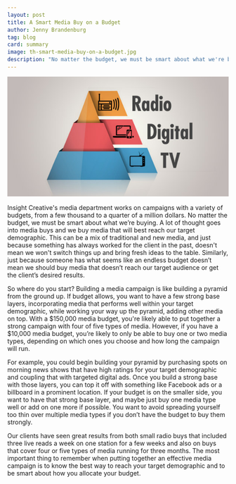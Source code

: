```yaml
---
layout: post
title: A Smart Media Buy on a Budget
author: Jenny Brandenburg
tag: blog
card: summary
image: th-smart-media-buy-on-a-budget.jpg
description: "No matter the budget, we must be smart about what we're buying. A lot of thought goes into media buys and we buy media that will best reach our target demographic."
---
```

![How Do You Rate](/img/th-smart-media-buy-on-a-budget.jpg)

Insight Creative's media department works on campaigns with a variety of budgets, from a few thousand to a quarter of a million dollars.  No matter the budget, we must be smart about what we’re buying. A lot of thought goes into media buys and we buy media that will best reach our target demographic. This can be a mix of traditional and new media, and just because something has always worked for the client in the past, doesn't mean we won't switch things up and bring fresh ideas to the table. Similarly, just because someone has what seems like an endless budget doesn’t mean we should buy media that doesn’t reach our target audience or get the client’s desired results.

So where do you start? Building a media campaign is like building a pyramid from the ground up. If budget allows, you want to have a few strong base layers, incorporating media that performs well within your target demographic, while working your way up the pyramid, adding other media on top. With a $150,000 media budget, you're likely able to put together a strong campaign with four of five types of media. However, if you have a $10,000 media budget, you’re likely to only be able to buy one or two media types, depending on which ones you choose and how long the campaign will run.

For example, you could begin building your pyramid by purchasing spots on morning news shows that have high ratings for your target demographic and coupling that with targeted digital ads. Once you build a strong base with those layers, you can top it off with something like Facebook ads or a billboard in a prominent location. If your budget is on the smaller side, you want to have that strong base layer, and maybe just buy one media type well or add on one more if possible. You want to avoid spreading yourself too thin over multiple media types if you don’t have the budget to buy them strongly.

Our clients have seen great results from both small radio buys that included three live reads a week on one station for a few weeks and also on buys that cover four or five types of media running for three months. The most important thing to remember when putting together an effective media campaign is to know the best way to reach your target demographic and to be smart about how you allocate your budget.

